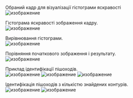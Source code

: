 Обраний кадр для візуалізації гістограми яскравості<br>
![изображение](https://github.com/user-attachments/assets/7c29c44c-3f5f-4392-9fdd-e336de9d64d6)

Гістограма  яскравості зображення кадру.<br>
![изображение](https://github.com/user-attachments/assets/76622bf9-a730-464d-9ef1-ab42021e0ac0)

Вирівнювання гістограми.<br>
![изображение](https://github.com/user-attachments/assets/a805ec04-0ac8-45ce-9977-c48b80f1db2b)

Порівняння початкового зображення і результату.<br>
![изображение](https://github.com/user-attachments/assets/78a91420-3e27-43ed-8215-892255e6e3ea)

Приклад ідентифікації пішоходів.<br>
![изображение](https://github.com/user-attachments/assets/86f35896-e659-49fa-a1ec-0fe6b656bffb)
![изображение](https://github.com/user-attachments/assets/186164af-59e1-4894-902c-d04421a37c3f)
![изображение](https://github.com/user-attachments/assets/3b1059d4-a87e-4526-96f4-023e3e864ae1)

Ідентифікація пішоходів з кількістю знайдених контурів.<br>
![изображение](https://github.com/user-attachments/assets/f43d9b51-9c56-4e25-b3ea-b270e1ef9930)
![изображение](https://github.com/user-attachments/assets/5c2dc2ae-2a1a-47c4-b1a4-1d3521b7c11b)
